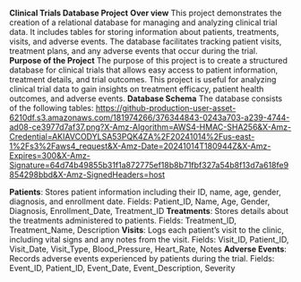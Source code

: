 **Clinical Trials Database Project**
**Over view**
This project demonstrates the creation of a relational database for managing and analyzing clinical trial data. It includes tables for storing information about patients, treatments, visits, and adverse events. The database facilitates tracking patient visits, treatment plans, and any adverse events that occur during the trial.
**Purpose of the Project**
The purpose of this project is to create a structured database for clinical trials that allows easy access to patient information, treatment details, and trial outcomes. This project is useful for analyzing clinical trial data to gain insights on treatment efficacy, patient health outcomes, and adverse events.
**Database Schema**
The database consists of the following tables:
https://github-production-user-asset-6210df.s3.amazonaws.com/181974266/376344843-0243a703-a239-4744-ad08-ce3977d7af37.png?X-Amz-Algorithm=AWS4-HMAC-SHA256&X-Amz-Credential=AKIAVCODYLSA53PQK4ZA%2F20241014%2Fus-east-1%2Fs3%2Faws4_request&X-Amz-Date=20241014T180944Z&X-Amz-Expires=300&X-Amz-Signature=64d74b49855b31f1a872775ef18b8b71fbf327a54b8f13d7a618fe9854298bbd&X-Amz-SignedHeaders=host

**Patients**: Stores patient information including their ID, name, age, gender, diagnosis, and enrollment date.
              Fields: Patient_ID, Name, Age, Gender, Diagnosis, Enrollment_Date, Treatment_ID
**Treatments**: Stores details about the treatments administered to patients.
                Fields: Treatment_ID, Treatment_Name, Description
**Visits**: Logs each patient’s visit to the clinic, including vital signs and any notes from the visit.
            Fields: Visit_ID, Patient_ID, Visit_Date, Visit_Type, Blood_Pressure, Heart_Rate, Notes
**Adverse Events**: Records adverse events experienced by patients during the trial.
                    Fields: Event_ID, Patient_ID, Event_Date, Event_Description, Severity
                  
                  





